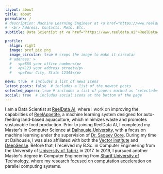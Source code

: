 ```yaml
---
layout: about
title: about
permalink: /
# description: Machine Learning Engineer at <a href="https://www.reeldata.ai">ReelData</a>.
#  <br> Address. Contacts. Moto. Etc.
subtitle: Data Scientist at <a href="https://www.reeldata.ai">ReelData</a>.

profile:
  align: right
  image: prof_pic.png
  image_circular: true # crops the image to make it circular
  # address: >
  #   <p>555 your office number</p>
  #   <p>123 your address street</p>
  #   <p>Your City, State 12345</p>

news: true  # includes a list of news items
latest_posts: false  # includes a list of the newest posts
selected_papers: true # includes a list of papers marked as "selected={true}"
social: true  # includes social icons at the bottom of the page
---
```

I am a Data Scientist at [ReelData AI](https://www.reeldata.ai), where I work on improving the capabilities of [ReelAppetite](https://www.reeldata.ai/reelAppetite), a machine learning system designed for auto-feeding land-based aquaculture, which minimizes waste and promotes sustainable food production. Prior to joining ReelData AI, I completed my Master's in Computer Science at [Dalhousie University](https://www.dal.ca/faculty/computerscience.html), with a focus on machine learning under the supervision of [Dr. Sageev Oore](https://web.cs.dal.ca/~oore/). During my time at Dalhousie, I was also affiliated with both the [Vector institute](https://vectorinstitute.ai) and [DeepSense](https://deepsense.ca/). Before that, I received my B.Sc. in Computer Engineering from the University of [University of Tabriz](https://tabrizu.ac.ir/en) in 2017. In 2019, I pursued another Master's degree in Computer Engineering from [Sharif University of Technology](http://www.en.sharif.edu/), where my research focused on computation acceleration on parallel computing systems.
